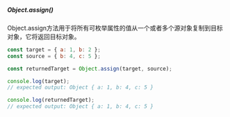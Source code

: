 ##### Object.assign()
Object.assign方法用于将所有可枚举属性的值从一个或者多个源对象复制到目标对象，它将返回目标对象。
```javascript
const target = { a: 1, b: 2 };
const source = { b: 4, c: 5 };

const returnedTarget = Object.assign(target, source);

console.log(target);
// expected output: Object { a: 1, b: 4, c: 5 }

console.log(returnedTarget);
// expected output: Object { a: 1, b: 4, c: 5 }
```
